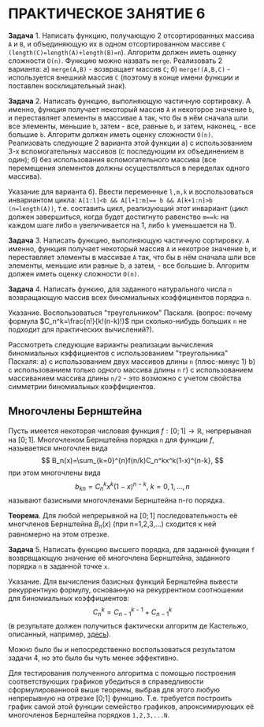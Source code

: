 # ПРАКТИЧЕСКОЕ ЗАНЯТИЕ 6

**Задача** 1. Написать функцию, получающую 2 отсортированных массива `A` и `B`, и объединяющую их в одном отсортированном массиве `C` `(length(C)=length(A)+length(B)=n`). Алгоритм должен иметь оценку сложности `O(n)`.
Функцию можно назвать `merge`. Реализовать 2 варианта:
а) `merge(A,B)` - возвращает массив `C`;
б) `merge!(A,B,C)` - используется внешний массив `C` (поэтому в конце имени функции и поставлен восклицательный знак).

**Задача** 2. Написать функцию, выполняющую частичную сортировку. А именно, функция получает некоторый массив `A` и некоторое значение `b`, и переставляет элементы в массивае `A` так, что бы в нём сначала шли все элементы, меньшие `b`, затем - все, равные `b`, и затем, наконец, - все большие `b`. Алгоритм должен иметь оценку сложности `O(n)`.
Реализовать следующие 2 варианта этой функции
а) c использованием 3-х вспомогательных массивов (с последующим их объединением в один);
б) без использования вспомогательного массива (все перемещения элементов должны осуществляться в переделах одного массива).

Указание для варианта б). Ввести переменные `l,m,k` и воспользоваться инвариантом цикла: `A[1:l]<b && A[l+1:m]== b && A[k+1:n]>b` `(n=length(A))`, т.е. составить цикл, реализующий этот инвариант (цикл должен завершиться, когда будет достигнуто равенство `m==k`: на каждом шаге либо `m` увеличивается на 1, либо `k` уменьшается на 1).

**Задача** 3. Написать функцию, выполняющую частичную сортировку. `А` именно, функция получает некоторый массив `A` и некотрое значение `b`, и переставляет элементы в массивае `A` так, что бы в нём сначала шли все элементы, меньшие или равные b, а затем, - все большие b. Алгоритм должен иметь оценку сложности `O(n)`.

**Задача** 4. Написать функию, для заданного натурального числа `n` возвращающую массив всех биномиальных коэффициентов порядка `n`.

Указание. Воспользоваться "треугольником" Паскаля.
(вопрос: почему формула $C_n^k=\frac{n!}{k!(n-k)!}$ при сколько-нибудь больших `n` не подходит для практических вычислений?).

Рассмотреть следующие варианты реализации вычисления биномиальных кэффициентов с использованием "треугольника" Паскаля:
а) с использованием двух массивов длины `n` (плюс-минус 1)
b) с использованием только одного массива длины `n`
г) с использованием массиванием массива длины `n/2` - это возможно с учетом свойства симметрии биномиальных коэффициентов.

## Многочлены Бернштейна

Пусть имеется некоторая числовая функция $f:[0;1]\to \mathbb{R}$, непрерывная на $[0;1]$. Многочленом Бернштейна порядка `n` для функции $f$, называетяся многочлен вида
$$
B_n(x)=\sum_{k=0}^{n}f(n/k)C_n^kx^k(1-x)^{n-k},
$$
при этом многочлены вида
$$ 
b_{kn}=C_n^kx^k(1-x)^{n-k}, \ k=0,1,...,n
$$
называют базисными многочленами Бернштейна n-го порядка.

**Теорема**. Для любой непрерывной на $[0;1]$ последовательность её многчленов Бернштейна $B_n(x)$ (при n=1,2,3,...) сходится к ней равномерно на этом отрезке.

**Задача** 5. Написать функцию высшего порядка,   для заданной функции `f` возврвщающую значение её многочлена Бернштейна, заданного порядка `n` в заданной точке `x`.

Указание. Для вычисления базисных функций Бернштейна вывести рекуррентную формулу, основанную на рекуррентном соотношении для биномиальных коэффициентов:
$$
C_n^k=C_{n-1}^{k-1}+C_{n-1}^{k}
$$
(в результате должен получиться фактически алгоритм де Кастельжо, описанный, например, [здесь](https://ru.wikipedia.org/wiki/Алгоритм_де_Кастельжо)).

Можно было бы и непосредственно воспользоваться результатом задачи 4, но это было бы чуть менее эффективно.

Для тестирования полученного алгоритма с помощью построения соответствующих графиков убедиться в справедливости сформулированноой выше теоремы, выбрав для этого любую непрерывную на отрезке [0;1] функцию. Т.е. требуется построить график самой этой функции семейство графиков, апроксимирующих её многочленов Бернштейна порядков `1,2,3,...N`.